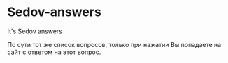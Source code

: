 # Sedov-answers
It's Sedov answers

По сути тот же список вопросов, только при нажатии Вы попадаете на сайт с ответом на этот вопрос.
